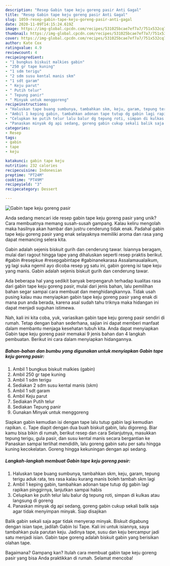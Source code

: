```yaml
---
description: "Resep Gabin tape keju goreng pasir Anti Gagal"
title: "Resep Gabin tape keju goreng pasir Anti Gagal"
slug: 1059-resep-gabin-tape-keju-goreng-pasir-anti-gagal
date: 2020-11-09T14:15:24.619Z
image: https://img-global.cpcdn.com/recipes/531025bcae7ef7a7/751x532cq70/gabin-tape-keju-goreng-pasir-foto-resep-utama.jpg
thumbnail: https://img-global.cpcdn.com/recipes/531025bcae7ef7a7/751x532cq70/gabin-tape-keju-goreng-pasir-foto-resep-utama.jpg
cover: https://img-global.cpcdn.com/recipes/531025bcae7ef7a7/751x532cq70/gabin-tape-keju-goreng-pasir-foto-resep-utama.jpg
author: Kate Cox
ratingvalue: 4.9
reviewcount: 4
recipeingredient:
- "1 bungkus biskuit malkies gabin"
- "250 gr tape kuning"
- "1 sdm terigu"
- "2 sdm susu kental manis skm"
- "1 sdt garam"
- " Keju parut"
- " Putih telur"
- " Tepung panir"
- " Minyak untuk menggoreng"
recipeinstructions:
- "Haluskan tape buang sumbunya, tambahkan skm, keju, garam, tepung terigu aduk rata, tes rasa kalau kurang manis boleh tambah skm lagi"
- "Ambil 1 keping gabin, tambahkan adonan tape tutup dg gabin lagi rapikan pinggirnya, lanjutkan sampai habis"
- "Celupkan ke putih telur lalu balur dg tepung roti, simpan di kulkas atau langsung di goreng"
- "Panaskan minyak dg api sedang, goreng gabin cukup sekali balik saja agar tidak menyimpan minyak. Siap disajikan"
categories:
- Resep
tags:
- gabin
- tape
- keju

katakunci: gabin tape keju 
nutrition: 232 calories
recipecuisine: Indonesian
preptime: "PT24M"
cooktime: "PT49M"
recipeyield: "3"
recipecategory: Dessert

---
```



![Gabin tape keju goreng pasir](https://img-global.cpcdn.com/recipes/531025bcae7ef7a7/751x532cq70/gabin-tape-keju-goreng-pasir-foto-resep-utama.jpg)

Anda sedang mencari ide resep gabin tape keju goreng pasir yang unik? Cara membuatnya memang susah-susah gampang. Kalau keliru mengolah maka hasilnya akan hambar dan justru cenderung tidak enak. Padahal gabin tape keju goreng pasir yang enak selayaknya memiliki aroma dan rasa yang dapat memancing selera kita.

Gabin adalah sejenis biskuit gurih dan cenderung tawar. Isiannya beragam, mulai dari ragout hingga tape yang dihaluskan seperti resep praktis berikut. #gabin #resepkue #resepgabintape #gabinanekarasa Assalamaualaikum, yg lagi suka ngemil ayo dicoba resep yg satu ini, gabin goreng isi tape keju yang manis. Gabin adalah sejenis biskuit gurih dan cenderung tawar.

Ada beberapa hal yang sedikit banyak berpengaruh terhadap kualitas rasa dari gabin tape keju goreng pasir, mulai dari jenis bahan, lalu pemilihan bahan segar sampai cara membuat dan menghidangkannya. Tidak usah pusing kalau mau menyiapkan gabin tape keju goreng pasir yang enak di mana pun anda berada, karena asal sudah tahu triknya maka hidangan ini dapat menjadi suguhan istimewa.


Nah, kali ini kita coba, yuk, variasikan gabin tape keju goreng pasir sendiri di rumah. Tetap dengan bahan sederhana, sajian ini dapat memberi manfaat dalam membantu menjaga kesehatan tubuh kita. Anda dapat menyiapkan Gabin tape keju goreng pasir memakai 9 jenis bahan dan 4 langkah pembuatan. Berikut ini cara dalam menyiapkan hidangannya.

<!--inarticleads1-->

##### Bahan-bahan dan bumbu yang digunakan untuk menyiapkan Gabin tape keju goreng pasir:

1. Ambil 1 bungkus biskuit malkies (gabin)
1. Ambil 250 gr tape kuning
1. Ambil 1 sdm terigu
1. Sediakan 2 sdm susu kental manis (skm)
1. Ambil 1 sdt garam
1. Ambil  Keju parut
1. Sediakan  Putih telur
1. Sediakan  Tepung panir
1. Gunakan  Minyak untuk menggoreng


Siapkan gabin kemudian isi dengan tape lalu tutup gabin lagi kemudian rapikan. c. Tape diapit dengan dua buah biskuit gabin, lalu digoreng. Biar kamu bisa bikin di rumah, berikut resep dan cara Selanjutnya, masukkan tepung terigu, gula pasir, dan susu kental manis secara bergantian ke Panaskan sampai terlihat mendidih, lalu goreng gabin satu per satu hingga kuning kecokelatan. Goreng hingga kekuningan dengan api sedang. 

<!--inarticleads2-->

##### Langkah-langkah membuat Gabin tape keju goreng pasir:

1. Haluskan tape buang sumbunya, tambahkan skm, keju, garam, tepung terigu aduk rata, tes rasa kalau kurang manis boleh tambah skm lagi
1. Ambil 1 keping gabin, tambahkan adonan tape tutup dg gabin lagi rapikan pinggirnya, lanjutkan sampai habis
1. Celupkan ke putih telur lalu balur dg tepung roti, simpan di kulkas atau langsung di goreng
1. Panaskan minyak dg api sedang, goreng gabin cukup sekali balik saja agar tidak menyimpan minyak. Siap disajikan


Balik gabin sekali saja agar tidak menyerap minyak. Biskuit digabung dengan isian tape, jadilah Gabin Isi Tape. Kali ini untuk isiannya, saya tambahkan pula parutan keju. Jadinya tape, susu dan keju bercampur jadi satu menjadi isian. Gabin tape goreng adalah biskuit gabin yang berisikan olahan tape. 

Bagaimana? Gampang kan? Itulah cara membuat gabin tape keju goreng pasir yang bisa Anda praktikkan di rumah. Selamat mencoba!
